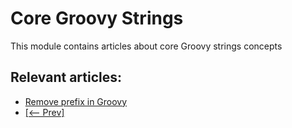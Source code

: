 # Core Groovy Strings

This module contains articles about core Groovy strings concepts

## Relevant articles:

- [Remove prefix in Groovy]()
- [[<-- Prev]](/core-groovy-strings)
